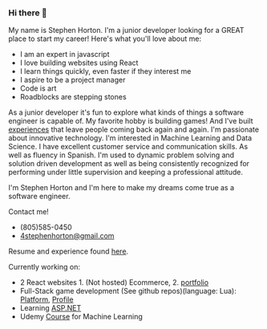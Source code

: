 ### Hi there 👋

<!--
**StephenSHorton/StephenSHorton** is a ✨ _special_ ✨ repository because its `README.md` (this file) appears on your GitHub profile.

Here are some ideas to get you started:

- 🔭 I’m currently working on ...
- 🌱 I’m currently learning ...
- 👯 I’m looking to collaborate on ...
- 🤔 I’m looking for help with ...
- 💬 Ask me about ...
- 📫 How to reach me: ...
- 😄 Pronouns: ...
- ⚡ Fun fact: ...
-->

My name is Stephen Horton. I'm a junior developer looking for a GREAT place to start my career! Here's what you'll love about me:

- I am an expert in javascript
- I love building websites using React
- I learn things quickly, even faster if they interest me
- I aspire to be a project manager
- Code is art
- Roadblocks are stepping stones

As a junior developer it's fun to explore what kinds of things a software engineer is capable of. My favorite hobby is building games! And I've built [experiences](https://www.roblox.com/games/2057709189/Shrink-Grow-SIMULATOR#!/about) that leave people coming back again and again. I'm passionate about innovative technology. I'm interested in Machine Learning and Data Science. I have excellent customer service and communication skills. As well as fluency in Spanish. I'm used to dynamic problem solving and solution driven development as well as being consistently recognized for performing under little supervision and keeping a professional attitude.

I'm Stephen Horton and I'm here to make my dreams come true as a software engineer.

Contact me!
- (805)585-0450
- 4stephenhorton@gmail.com

Resume and experience found [here](https://www.linkedin.com/in/stephenshorton).

Currently working on:
- 2 React websites 1. (Not hosted) Ecommerce, 2. [portfolio](https://arkanghellrecordsportfolio.netlify.app/)
- Full-Stack game development (See github repos)(language: Lua): [Platform](https://www.roblox.com/create), [Profile](https://www.roblox.com/users/1822006/profile)
- Learning [ASP.NET](https://dotnet.microsoft.com/learn/aspnet/hello-world-tutorial/intro)  
- Udemy [Course](https://www.udemy.com/course/machinelearning/) for Machine Learning
